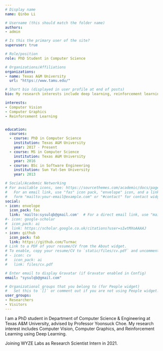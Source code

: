 ```yaml
---
# Display name
name: Qinbo Li

# Username (this should match the folder name)
authors:
- admin

# Is this the primary user of the site?
superuser: true

# Role/position
role: PhD Student in Computer Science

# Organizations/Affiliations
organizations:
- name: Texas A&M University
  url: "https://www.tamu.edu/"

# Short bio (displayed in user profile at end of posts)
bio: My research interests include deep learning, reinforcement learning, and computer vision

interests:
- Computer Vision
- Computer Graphics
- Reinforcement Learning


education:
  courses:
  - course: PhD in Computer Science
    institution: Texas A&M University
    year: 2017 - Present
  - course: MS in Computer Science
    institution: Texas A&M University
    year: 2016
  - course: BSc in Software Engineering
    institution: Sun Yat-Sen University
    year: 2013

# Social/Academic Networking
# For available icons, see: https://sourcethemes.com/academic/docs/page-builder/#icons
#   For an email link, use "fas" icon pack, "envelope" icon, and a link in the
#   form "mailto:your-email@example.com" or "#contact" for contact widget.
social:
- icon: envelope
  icon_pack: fas
  link: 'mailto:sysulqb@gmail.com'  # For a direct email link, use "mailto:test@example.org".
#- icon: google-scholar
#  icon_pack: ai
#  link: https://scholar.google.co.uk/citations?user=sIwtMXoAAAAJ
- icon: github
  icon_pack: fab
  link: https://github.com/Turmac
# Link to a PDF of your resume/CV from the About widget.
# To enable, copy your resume/CV to `static/files/cv.pdf` and uncomment the lines below.
# - icon: cv
#   icon_pack: ai
#   link: files/cv.pdf

# Enter email to display Gravatar (if Gravatar enabled in Config)
email: "sysulqb@gmail.com"

# Organizational groups that you belong to (for People widget)
#   Set this to `[]` or comment out if you are not using People widget.
user_groups:
- Researchers
- Visitors
---
```


I am a PhD student in Department of Computer Science & Engineering at Texas A&M University, advised by Professor Yoonsuck Choe. My research interest includes Computer Vision, Computer Graphics, and Reinforcement Learning using Deep Learning.

Joining WYZE Labs as Research Scientist Intern in 2021.








